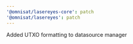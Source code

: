 ```yaml
---
'@omnisat/lasereyes-core': patch
'@omnisat/lasereyes': patch
---
```


Added UTXO formatting to datasource manager
